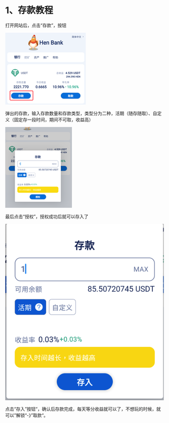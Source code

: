 # 1、存款教程

打开网站后，点击“存款”，按钮

![](../.gitbook/assets/image%20%2811%29.png)

弹出的存款，输入存款数量和存款类型，类型分为二种，活期（随存随取）、自定义（固定存一段时间，期间不可取，收益高）

![](../.gitbook/assets/image%20%2810%29.png)

最后点击“授权”，授权成功后就可以存入了

![](../.gitbook/assets/image%20%288%29.png)

点击“存入”按钮“，确认后存款完成，每天等分收益就可以了，不想玩的时候，就可以”解锁“-》”取款“。

